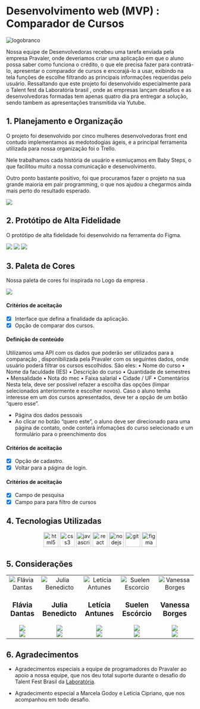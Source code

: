 # Desenvolvimento web (MVP) : Comparador de Cursos

![logobranco](src/assets/logo.png)

Nossa equipe de Desenvolvedoras recebeu uma tarefa enviada pela empresa Pravaler, onde deveriamos criar uma aplicação em que o aluno possa saber como funciona o crédito, o que ele precisa fazer para contratá-lo, apresentar
o comparador de cursos e encorajá-lo a usar, exibindo na tela funções de escolhe filtrando as principais informações requeridas pelo usuário. Ressaltando que este projeto foi desenvolvido especialmente para o Talent fest da Laboratória brasil , onde as empresas lançam desafios  e as desenvolvedoras  formadas tem apenas quatro dia pra entregar a solução, sendo tambem as apresentações transmitida via  Yutube.

## 1. Planejamento e Organização

O projeto foi desenvolvido por cinco mulheres desenvolvedoras front end contudo implementamos as medotodogias ágeis, e a principal ferramenta utilizada para nossa organização foi o Trello.

Nele trabalhamos cada história de usuário e esmiuçamos em Baby Steps, o que facilitou muito a nossa comunicação e desenvolvimento.

Outro ponto bastante positivo, foi que procuramos fazer o projeto na sua grande maioria em pair programming, o que nos ajudou a chegarmos ainda mais perto do resultado esperado.

![](src/assets/trello.png)

## 2. Protótipo de Alta Fidelidade

O protótipo de alta fidelidade foi desenvolvido na ferramenta do Figma.

![](src/assets/tela1.png)
![](src/assets/tela2.png)
![](src/assets/tela3.png)

## 3. Paleta de Cores

Nossa paleta de cores foi inspirada no Logo da  empresa .

![](src/assets/paletadecores.png)

#### Critérios de aceitação

- [x] Interface que defina a finalidade da aplicação.
- [x] Opção de comparar dos cursos.

#### Definição de conteúdo

 Utilizamos  uma API com os dados que poderão ser utilizados para a comparação , disponibilizada pela Pravaler com os seguintes dados, onde usuário poderá filtrar os cursos escolhidos.
São eles:
• Nome do curso
• Nome da faculdade (IES)
• Descrição do curso
• Quantidade de semestres
• Mensalidade
• Nota do mec
• Faixa salarial
• Cidade / UF
• Comentários
Nesta tela, deve ser possível refazer a escolha das opções (limpar selecionados
anteriormente e escolher novos).
Caso o aluno tenha interesse em um dos cursos apresentados, deve ter a opção de um botão
“quero esse”.

- Página dos dados pessoais
- Ao clicar no botão “quero este”, o aluno deve ser direcionado para uma página de contato,
onde conterá infomações do curso selecionado e um formulário para o preenchimento dos

#### Critérios de aceitação

- [x] Opção de cadastro.
- [x] Voltar para a página de login.

#### Critérios de aceitação

- [x] Campo de pesquisa
- [x] Campo para para filtro de cursos

## 4. Tecnologias Utilizadas

<p align="center">
<a href="https://www.w3.org/html/" target="_blank" rel="noreferrer"><img src="https://raw.githubusercontent.com/devicons/devicon/master/icons/html5/html5-original-wordmark.svg" alt="html5" width="40" height="40"/></a>
<a href="https://www.w3schools.com/css/" target="_blank" rel="noreferrer"><img src="https://raw.githubusercontent.com/devicons/devicon/master/icons/css3/css3-original-wordmark.svg" alt="css3" width="40" height="40"/></a>
<a href="https://developer.mozilla.org/en-US/docs/Web/JavaScript" target="_blank" rel="noreferrer"><img src="https://raw.githubusercontent.com/devicons/devicon/master/icons/javascript/javascript-original.svg" alt="javascript" width="40" height="40"/></a>
<a href="https://reactjs.org/" target="_blank" rel="noreferrer"><img src="https://raw.githubusercontent.com/devicons/devicon/master/icons/react/react-original-wordmark.svg" alt="react" width="40" height="40"/></a>
<a href="https://nodejs.org" target="_blank" rel="noreferrer"><img src="https://raw.githubusercontent.com/devicons/devicon/master/icons/nodejs/nodejs-original-wordmark.svg" alt="nodejs" width="40" height="40"/></a>
<a href="https://git-scm.com/" target="_blank" rel="noreferrer"><img src="https://www.vectorlogo.zone/logos/git-scm/git-scm-icon.svg" alt="git" width="40" height="40"/></a>
<a href="https://www.figma.com/" target="_blank" rel="noreferrer"> <img src="https://www.vectorlogo.zone/logos/figma/figma-icon.svg" alt="figma" width="40" height="40"/></a>
</p>
 
## 5. Considerações

<table>
<td>
  <div align="center">
    <img alt="Flávia Dantas" src="https://media-exp2.licdn.com/dms/image/C4D03AQGu1iAOi6Lv4Q/profile-displayphoto-shrink_200_200/0/1649097392522?e=1661990400&v=beta&t=KPTAv-yiC7JRPgJqUVeH8YqKYeKyQ8he6braxAlMmgU "> 
  </div>
  <h3 align="center">Flávia Dantas</h3>
  <div align="center">
     <a href="https://www.linkedin.com/in/flavia-dantas/" target="_blank"><img src="https://img.shields.io/badge/-LinkedIn-%230077B5?style=for-the-badge&logo=linkedin&logoColor=white"></a>
  </div>
  <div align="center">
     <a href="https://github.com/flavia-dantas" target="_blank"><img src="https://img.shields.io/badge/GitHub-100000?style=for-the-badge&logo=github&logoColor=white"></a>
  </div>
  </div>
</td>

<td>
  <div align="center">
    <img alt="Julia Benedicto" src="https://media-exp2.licdn.com/dms/image/C4E03AQG8cIZvxeOScw/profile-displayphoto-shrink_200_200/0/1655136360544?e=1661990400&v=beta&t=Mc74sAHlkB9UwxetL7F9aceozP5Nwd31qHSQHE0eQOs"> 
  </div>
  <h3 align="center">Julia Benedicto</h3>
  <div align="center">
     <a href="https://www.linkedin.com/in/julia-benedicto/" target="_blank"><img src="https://img.shields.io/badge/-LinkedIn-%230077B5?style=for-the-badge&logo=linkedin&logoColor=white"></a>
  </div>
    <div align="center">
     <a href="https://github.com/juliabb/" target="_blank"><img src="https://img.shields.io/badge/GitHub-100000?style=for-the-badge&logo=github&logoColor=white"></a>
  </div>
  </div>
</td>

<td>
  <div align="center">
    <img alt="Letícia Antunes" src="https://media-exp2.licdn.com/dms/image/C4E03AQGKvq8Ms4Vk6g/profile-displayphoto-shrink_200_200/0/1649704816282?e=1661990400&v=beta&t=GpUMAEEhL8TQlwOAH8ydqv0hZlY3h1bHsdNDe9kUtK4"> 
  </div>
  <h3 align="center">Letícia Antunes</h3>
  <div align="center">
     <a href="https://www.linkedin.com/in/leticiaantunes95/" target="_blank"><img src="https://img.shields.io/badge/-LinkedIn-%230077B5?style=for-the-badge&logo=linkedin&logoColor=white"></a>
  </div>
    <div align="center">
     <a href="https://github.com/leticiaantunesjpeg/" target="_blank"><img src="https://img.shields.io/badge/GitHub-100000?style=for-the-badge&logo=github&logoColor=white"></a>
  </div>
  </div>
</td>

<td>
  <div align="center">
    <img alt="Suelen Escorcio" src="https://media-exp2.licdn.com/dms/image/C5603AQHam_w8CXAAlg/profile-displayphoto-shrink_200_200/0/1643205919960?e=1661990400&v=beta&t=3BkNZuCscRqiZAJKhg2X_0HpEP6ELW4zbsZIGHZKgY4"> 
  </div>
  <h3 align="center">Suelen Escórcio</h3>
  <div align="center">
     <a href="https://www.linkedin.com/in/suelen-escorcio/" target="_blank"><img src="https://img.shields.io/badge/-LinkedIn-%230077B5?style=for-the-badge&logo=linkedin&logoColor=white"></a>
  </div>
    <div align="center">
     <a href="https://github.com/suelenescorcio/" target="_blank"><img src="https://img.shields.io/badge/GitHub-100000?style=for-the-badge&logo=github&logoColor=white"></a>
  </div>
  </div>
</td>

<td>
  <div align="center">
    <img alt="Vanessa Borges" src="https://media-exp2.licdn.com/dms/image/C4E03AQH_fQqE-5fdVA/profile-displayphoto-shrink_200_200/0/1655140373559?e=1661990400&v=beta&t=pYxasiN9zcbcJXy3oinwuuD1ZqLMo5cimKTl2saH03A"> 
  </div>
  <h3 align="center">Vanessa Borges</h3>
  <div align="center">
     <a href="https://www.linkedin.com/in/vanessa-borges-a05b4636/" target="_blank"><img src="https://img.shields.io/badge/-LinkedIn-%230077B5?style=for-the-badge&logo=linkedin&logoColor=white"></a>
  </div>
    <div align="center">
     <a href="https://github.com/vanessavb92/" target="_blank"><img src="https://img.shields.io/badge/GitHub-100000?style=for-the-badge&logo=github&logoColor=white"></a>
  </div>
  </div>
</td>

</table>



## 6. Agradecimentos

- Agradecimentos especiais a equipe de programadores do Pravaler  ao apoio a nossa equipe, que nos deu total suporte durante o desafio do Talent Fest Brasil da <a href="https://www.laboratoria.la/br">Laboratória</a>.

- Agradecimento especial a Marcela Godoy e Leticia Cipriano, que nos acompanhou em todo desafio.

